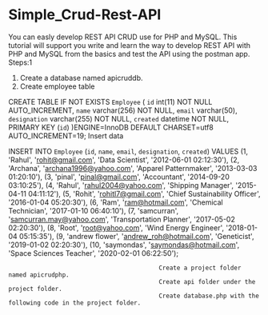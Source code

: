 # Simple_Crud-Rest-API
You can easly develop REST API CRUD use for PHP and MySQL. This tutorial will support you write and learn the way to develop REST API with PHP and MySQL from the basics and test the API using the postman app.       
                                              Steps:1
1. Create a database named apicruddb.
2. Create employee table
            
CREATE TABLE IF NOT EXISTS `Employee` (
`id` int(11) NOT NULL AUTO_INCREMENT,
`name` varchar(256) NOT NULL,
`email` varchar(50),
`designation` varchar(255) NOT NULL,
`created` datetime NOT NULL,
PRIMARY KEY (`id`)
)ENGINE=InnoDB DEFAULT CHARSET=utf8 AUTO_INCREMENT=19;
                                              Insert data
		
INSERT INTO `Employee` (`id`, `name`, `email`, `designation`, `created`) VALUES
(1, 'Rahul', 'rohit@gmail.com', 'Data Scientist', '2012-06-01 02:12:30'),
(2, 'Archana', 'archana1996@yahoo.com', 'Apparel Patternmaker', '2013-03-03 01:20:10'),
(3, 'pinal', 'pinal@gmail.com', 'Accountant', '2014-09-20 03:10:25'),
(4, 'Rahul', 'rahul2004@yahoo.com', 'Shipping Manager', '2015-04-11 04:11:12'),
(5, 'Rohit', 'rohitl7@gmail.com', 'Chief Sustainability Officer', '2016-01-04 05:20:30'),
(6, 'Ram', 'ram@hotmail.com', 'Chemical Technician', '2017-01-10 06:40:10'),
(7, 'samcurran', 'samcurran.may@yahoo.com', 'Transportation Planner', '2017-05-02 02:20:30'),
(8, 'Root', 'root@yahoo.com', 'Wind Energy Engineer', '2018-01-04 05:15:35'),
(9, 'andrew flower', 'andrew_roh@hotmail.com', 'Geneticist', '2019-01-02 02:20:30'),
(10, 'saymondas', 'saymondas@hotmail.com', 'Space Sciences Teacher', '2020-02-01 06:22:50');	

                                              Create a project folder named apicrudphp.
                                              Create api folder under the project folder.
                                              Create database.php with the following code in the project folder.
																							
